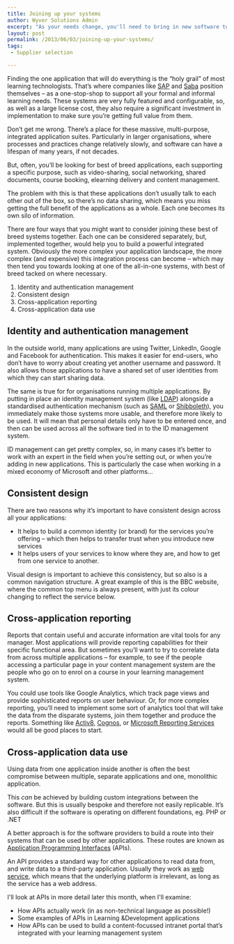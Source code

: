 ```yaml
---
title: Joining up your systems
author: Wyver Solutions Admin
excerpt: "As your needs change, you'll need to bring in new software tools for specific functions. I discuss four ways in which you can present a unified system to your users: through identity and authentication management; through consistent design; through cross-application reporting; and through cross-application data use."
layout: post
permalink: /2013/06/03/joining-up-your-systems/
tags:
 - Supplier selection

---
```

Finding the one application that will do everything is the &#8220;holy grail&#8221; of most learning technologists. That&#8217;s where companies like [SAP][1] and [Saba][2] position themselves &#8211; as a one-stop-shop to support all your formal and informal learning needs. These systems are very fully featured and configurable, so, as well as a large license cost, they also require a significant investment in implementation to make sure you&#8217;re getting full value from them.

Don&#8217;t get me wrong. There&#8217;s a place for these massive, multi-purpose, integrated application suites. Particularly in larger organisations, where processes and practices change relatively slowly, and software can have a lifespan of many years, if not decades.

But, often, you&#8217;ll be looking for best of breed applications, each supporting a specific purpose, such as video-sharing, social networking, shared documents, course booking, elearning delivery and content management.

The problem with this is that these applications don&#8217;t usually talk to each other out of the box, so there&#8217;s no data sharing, which means you miss getting the full benefit of the applications as a whole. Each one becomes its own silo of information.

There are four ways that you might want to consider joining these best of breed systems together. Each one can be considered separately, but, implemented together, would help you to build a powerful integrated system. Obviously the more complex your application landscape, the more complex (and expensive) this integration process can become &#8211; which may then tend you towards looking at one of the all-in-one systems, with best of breed tacked on where necessary.

  1. Identity and authentication management
  2. Consistent design
  3. Cross-application reporting
  4. Cross-application data use

## Identity and authentication management

In the outside world, many applications are using Twitter, LinkedIn, Google and Facebook for authentication. This makes it easier for end-users, who don&#8217;t have to worry about creating yet another username and password. It also allows those applications to have a shared set of user identities from which they can start sharing data.

The same is true for for organisations running multiple applications. By putting in place an identity management system (like [LDAP][3]) alongside a standardised authentication mechanism (such as [SAML][4] or [Shibboleth][5]), you immediately make those systems more usable, and therefore more likely to be used. It will mean that personal details only have to be entered once, and then can be used across all the software tied in to the ID management system.

ID management can get pretty complex, so, in many cases it&#8217;s better to work with an expert in the field when you&#8217;re setting out, or when you&#8217;re adding in new applications. This is particularly the case when working in a mixed economy of Microsoft and other platforms&#8230;

## Consistent design

There are two reasons why it&#8217;s important to have consistent design across all your applications:

  * <span style="line-height: 13px;">It helps to build a common identity (or brand) for the services you&#8217;re offering &#8211; which then helps to transfer trust when you introduce new services</span>
  * It helps users of your services to know where they are, and how to get from one service to another.

Visual design is important to achieve this consistency, but so also is a common navigation structure. A great example of this is the BBC website, where the common top menu is always present, with just its colour changing to reflect the service below.

## Cross-application reporting

Reports that contain useful and accurate information are vital tools for any manager. Most applications will provide reporting capabilities for their specific functional area. But sometimes you&#8217;ll want to try to correlate data from across multiple applications &#8211; for example, to see if the people accessing a particular page in your content management system are the people who go on to enrol on a course in your learning management system.

You could use tools like Google Analytics, which track page views and provide sophisticated reports on user behaviour. Or, for more complex reporting, you&#8217;ll need to implement some sort of analytics tool that will take the data from the disparate systems, join them together and produce the reports. Something like [Activ8][6], [Cognos][7], or [Microsoft Reporting Services][8] would all be good places to start.

## Cross-application data use

Using data from one application inside another is often the best compromise between multiple, separate applications and one, monolithic application.

This *can* be achieved by building custom integrations between the software. But this is usually bespoke and therefore not easily replicable. It&#8217;s also difficult if the software is operating on different foundations, eg. PHP or .NET

A better approach is for the software providers to build a route into their systems that can be used by other applications. These routes are known as [Application Programming Interfaces][9] (APIs).

An API provides a standard way for other applications to read data from, and write data to a third-party application. Usually they work as [web service][10], which means that the underlying platform is irrelevant, as long as the service has a web address.

I'll look at APIs in more detail later this month, when I'll examine:

  * <span style="line-height: 13px;">How APIs actually work (in as non-technical language as possible!)</span>
  * Some examples of APIs in Learning &amp;Development applications
  * How APIs can be used to build a content-focussed intranet portal that&#8217;s integrated with your learning management system

&nbsp;

 [1]: http://www54.sap.com/training-education/learning-software-svc/learn/solutions/enterprise/index.html
 [2]: http://www.saba.com/
 [3]: http://en.wikipedia.org/wiki/Lightweight_Directory_Access_Protocol
 [4]: http://en.wikipedia.org/wiki/Security_Assertion_Markup_Language
 [5]: http://shibboleth.net/
 [6]: http://www.a8i.co.uk/
 [7]: http://www-01.ibm.com/software/analytics/cognos/
 [8]: http://msdn.microsoft.com/en-us/library/ms159106.aspx
 [9]: https://en.wikipedia.org/wiki/Application_programming_interface
 [10]: https://en.wikipedia.org/wiki/Web_service
